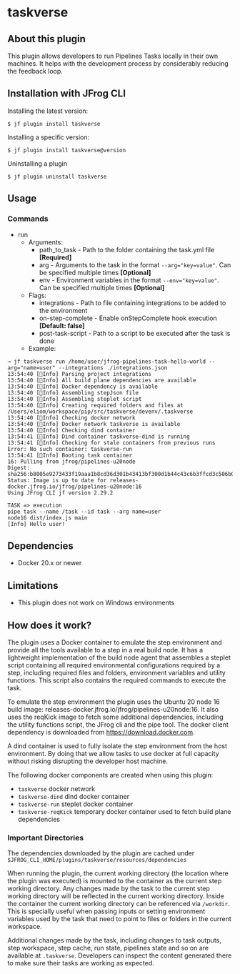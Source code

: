 # taskverse

## About this plugin
This plugin allows developers to run Pipelines Tasks locally in their own machines.
It helps with the development process by considerably reducing the feedback loop.

## Installation with JFrog CLI

Installing the latest version:

`$ jf plugin install taskverse`

Installing a specific version:

`$ jf plugin install taskverse@version`

Uninstalling a plugin

`$ jf plugin uninstall taskverse`

## Usage

### Commands

* run
    - Arguments:
        - path_to_task - Path to the folder containing the task.yml file **[Required]**
        - arg - Arguments to the task in the format `--arg="key=value"`. Can be specified multiple times **[Optional]**
        - env - Environment variables in the format `--env="key=value"`. Can be specified multiple times **[Optional]**
    - Flags:
        - integrations - Path to file containing integrations to be added to the environment
        - on-step-complete - Enable onStepComplete hook execution **[Default: false]**
        - post-task-script - Path to a script to be executed after the task is done
    - Example:
```shell
→ jf taskverse run /home/user/jfrog-pipelines-task-hello-world --arg="name=user" --integrations ./integrations.json
13:54:40 [🔵Info] Parsing project integrations
13:54:40 [🔵Info] All build plane dependencies are available
13:54:40 [🔵Info] Docker dependency is available
13:54:40 [🔵Info] Assembling stepJson file
13:54:40 [🔵Info] Assembling steplet script
13:54:40 [🔵Info] Creating required folders and files at /Users/eliom/workspace/pip/src/taskverse/devenv/.taskverse
13:54:40 [🔵Info] Checking docker network
13:54:40 [🔵Info] Docker network taskverse is available
13:54:40 [🔵Info] Checking dind container
13:54:41 [🔵Info] Dind container taskverse-dind is running
13:54:41 [🔵Info] Checking for stale containers from previous runs
Error: No such container: taskverse-run
13:54:41 [🔵Info] Booting task container
16: Pulling from jfrog/pipelines-u20node
Digest: sha256:b8005e9273433f19aaa1b8cd36d301b43413bf300d1b44c43c6b3ffcd3c506b0
Status: Image is up to date for releases-docker.jfrog.io/jfrog/pipelines-u20node:16
Using JFrog CLI jf version 2.29.2

TASK => execution
pipe task --name /task --id task --arg name=user
node16 dist/index.js main
[Info] Hello user!
```

## Dependencies

-  Docker 20.x or newer

## Limitations

- This plugin does not work on Windows environments

## How does it work?

The plugin uses a Docker container to emulate the step environment and provide 
all the tools available to a step in a real build node. It has a lightweight
implementation of the build node agent that assembles a steplet script containing 
all required environmental configurations required by a step, including required 
files and folders, environment variables and utility functions. This script also 
contains the required commands to execute the task.

To emulate the step environment the plugin uses the Ubuntu 20 node 16 build image: 
releases-docker.jfrog.io/jfrog/pipelines-u20node:16. It also uses the reqKick image
to fetch some additional dependencies, including the utility functions script,
the JFrog cli and the pipe tool. The docker client dependency is downloaded from
https://download.docker.com.

A dind container is used to fully isolate the step environment from the host environment.
By doing that we allow tasks to use docker at full capacity without risking disrupting
the developer host machine.

The following docker components are created when using this plugin:
- `taskverse` docker network
- `taskverse-dind` dind docker container
- `taskverse-run` steplet docker container
- `taskverse-reqKick` temporary docker container used to fetch build plane dependencies

### Important Directories

The dependencies downloaded by the plugin are cached under `$JFROG_CLI_HOME/plugins/taskverse/resources/dependencies`

When running the plugin, the current working directory (the location where the 
plugin was executed) is mounted to the container as the current step working directory. 
Any changes made by the task to the current step working directory will be reflected
in the current working directory. Inside the container the current working directory
can be referenced via `/workdir`. This is specially useful when passing inputs or
setting environment variables used by the task that need to point to files or folders
in the current workspace.

Additional changes made by the task, including changes to task outputs, step
workspace, step cache, run state, pipelines state and so on are available at 
`.taskverse`. Developers can inspect the content generated there to make sure 
their tasks are working as expected.


